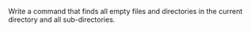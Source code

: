 
Write a command that finds all empty files and directories in the current directory and all sub-directories.

